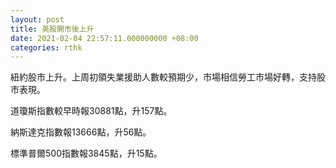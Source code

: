 ```yaml
---
layout: post
title: 美股開市後上升
date: 2021-02-04 22:57:11.000000000 +08:00
categories: rthk
---
```


紐約股市上升。上周初領失業援助人數較預期少，市場相信勞工市場好轉，支持股市表現。

道瓊斯指數較早時報30881點，升157點。

納斯達克指數報13666點，升56點。

標準普爾500指數報3845點，升15點。
